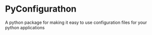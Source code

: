 #   PyConfigurathon

A python package for making it easy to use configuration files for your python applications